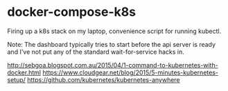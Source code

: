 docker-compose-k8s
==================

Firing up a k8s stack on my laptop, convenience script for running kubectl.

Note: The dashboard typically tries to start before the api server is ready and I've not put any of the standard wait-for-service hacks in. 


http://sebgoa.blogspot.com.au/2015/04/1-command-to-kubernetes-with-docker.html
https://www.cloudgear.net/blog/2015/5-minutes-kubernetes-setup/
https://github.com/kubernetes/kubernetes-anywhere


